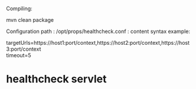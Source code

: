 Compiling:

mvn clean package

Configuration path : /opt/props/healthcheck.conf : content syntax example:

targetUrls=https://host1:port/context,https://host2:port/context,https://host3:port/context <br/>
timeout=5


# healthcheck servlet
